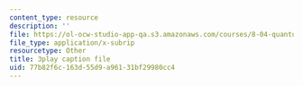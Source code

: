 ```yaml
---
content_type: resource
description: ''
file: https://ol-ocw-studio-app-qa.s3.amazonaws.com/courses/8-04-quantum-physics-i-spring-2016/77b82f6c163d55d9a96131bf29980cc4_e0C1Bkcjrdc.vtt
file_type: application/x-subrip
resourcetype: Other
title: 3play caption file
uid: 77b82f6c-163d-55d9-a961-31bf29980cc4
---
```

